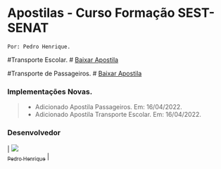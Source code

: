 # Apostilas - Curso Formação SEST-SENAT
`Por: Pedro Henrique.`

#Transporte Escolar. #
[Baixar Apostila](https://github.com/Pedrodevsobral/ApostilaCursoFormacao/raw/main/ESCOLAR%202022.pdf)


#Transporte de Passageiros. #
[Baixar Apostila](https://github.com/Pedrodevsobral/ApostilaCursoFormacao/raw/main/APOSTILA%20COLETIVO%2050%20HORAS%202021.pdf)

### Implementações Novas.


> - Adicionado Apostila Passageiros. Em: 16/04/2022.
> - Adicionado Apostila Transporte Escolar. Em: 16/04/2022.

### Desenvolvedor

| [<img src="https://avatars0.githubusercontent.com/u/32919057?s=100"><br><sub>Pedro Henrique</sub>](https://github.com/Pr3d4dor) |
